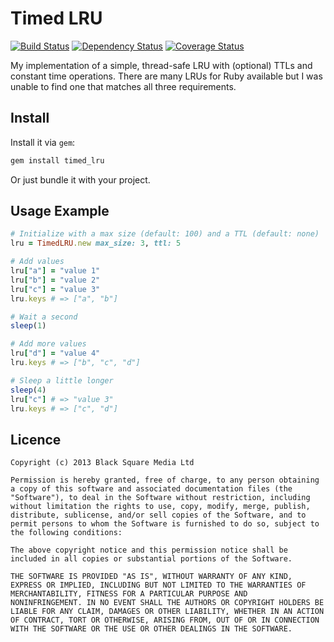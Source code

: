 Timed LRU
=========

[![Build Status](https://secure.travis-ci.org/bsm/timed_lru.png)](http://travis-ci.org/bsm/timed_lru)
[![Dependency Status](https://gemnasium.com/bsm/timed_lru.png)](https://gemnasium.com/bsm/timed_lru)
[![Coverage Status](https://coveralls.io/repos/bsm/timed_lru/badge.png)](https://coveralls.io/r/bsm/timed_lru)

My implementation of a simple, thread-safe LRU with (optional) TTLs
and constant time operations. There are many LRUs for Ruby available but
I was unable to find one that matches all three requirements.

Install
-------

Install it via `gem`:

```ruby
gem install timed_lru
```

Or just bundle it with your project.

Usage Example
-------------

```ruby
# Initialize with a max size (default: 100) and a TTL (default: none)
lru = TimedLRU.new max_size: 3, ttl: 5

# Add values
lru["a"] = "value 1"
lru["b"] = "value 2"
lru["c"] = "value 3"
lru.keys # => ["a", "b"]

# Wait a second
sleep(1)

# Add more values
lru["d"] = "value 4"
lru.keys # => ["b", "c", "d"]

# Sleep a little longer
sleep(4)
lru["c"] # => "value 3"
lru.keys # => ["c", "d"]
```

Licence
-------

```
Copyright (c) 2013 Black Square Media Ltd

Permission is hereby granted, free of charge, to any person obtaining
a copy of this software and associated documentation files (the
"Software"), to deal in the Software without restriction, including
without limitation the rights to use, copy, modify, merge, publish,
distribute, sublicense, and/or sell copies of the Software, and to
permit persons to whom the Software is furnished to do so, subject to
the following conditions:

The above copyright notice and this permission notice shall be
included in all copies or substantial portions of the Software.

THE SOFTWARE IS PROVIDED "AS IS", WITHOUT WARRANTY OF ANY KIND,
EXPRESS OR IMPLIED, INCLUDING BUT NOT LIMITED TO THE WARRANTIES OF
MERCHANTABILITY, FITNESS FOR A PARTICULAR PURPOSE AND
NONINFRINGEMENT. IN NO EVENT SHALL THE AUTHORS OR COPYRIGHT HOLDERS BE
LIABLE FOR ANY CLAIM, DAMAGES OR OTHER LIABILITY, WHETHER IN AN ACTION
OF CONTRACT, TORT OR OTHERWISE, ARISING FROM, OUT OF OR IN CONNECTION
WITH THE SOFTWARE OR THE USE OR OTHER DEALINGS IN THE SOFTWARE.
```
